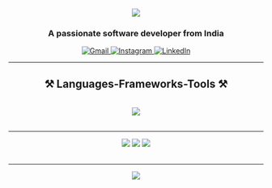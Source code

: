 
<h1 align="center">
    <img src="https://readme-typing-svg.herokuapp.com/?font=Righteous&size=35&center=true&vCenter=true&width=500&height=70&duration=4000&lines=Hare+Krishna!+👏;+I'm+Bhavesh+Patil!;" />
</h1>
<h3 align="center">A passionate software developer from India</h3>

<div class="socials" align="center">
    <a href="mailto:patilbhavesh0088@gmail.com" class="social-badge">
      <img src="https://img.shields.io/badge/Gmail-%23D14836.svg?logo=Gmail&logoColor=white" alt="Gmail">
    </a>
    <a href="https://instagram.com/i.g.bhavesh" class="social-badge">
      <img src="https://img.shields.io/badge/Instagram-%23E4405F.svg?logo=Instagram&logoColor=white" alt="Instagram">
    </a>
    <a href="https://linkedin.com/in/imBhaveshPatil" class="social-badge">
      <img src="https://img.shields.io/badge/LinkedIn-%230077B5.svg?logo=linkedin&logoColor=white" alt="LinkedIn">
    </a>
  </div>

<hr/>
 
<h2 align="center">⚒️ Languages-Frameworks-Tools ⚒️</h2>
<br/>
<div align="center">
    <img src="https://skillicons.dev/icons?i=visualstudio,dotnet,vscode,cs,mysql,github,git,postman" />
</div>

<br/>
<hr/>
<div align="center">
    <img src="https://github-readme-stats.vercel.app/api?username=imBhaveshPatil&theme=outrun&show_icons=true&hide_border=true&count_private=true" />
    <img src="https://github-readme-streak-stats.herokuapp.com/?user=imBhaveshPatil&theme=outrun&hide_border=true" />
    <img src="https://github-readme-stats.vercel.app/api/top-langs/?username=imBhaveshPatil&theme=outrun&show_icons=true&hide_border=true&layout=compact" />
</div>

</br>
<hr/>
<div align="center">
    <img src="https://komarev.com/ghpvc/?username=imBhaveshPatil&label=PROFILE+VIEWS&color=orange&abbreviated=true&style=for-the-badge" />
</div>
